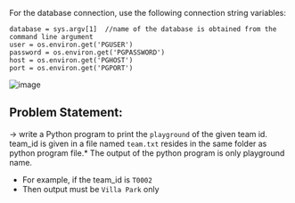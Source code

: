 For the database connection, use the following connection string variables:
```
database = sys.argv[1]	//name of the database is obtained from the command line argument
user = os.environ.get('PGUSER') 
password = os.environ.get('PGPASSWORD') 
host = os.environ.get('PGHOST')
port = os.environ.get('PGPORT')
```
![image](https://github.com/user-attachments/assets/1bf67b83-c564-45eb-a2cd-d246b727aa91)

## Problem Statement:
-> write a Python program to print the `playground` of the given team id. team_id is given in a file named `team.txt` resides in the same folder as python program file.* The output of the python program is only playground name.
* For example, if the team_id is `T0002`
* Then output must be `Villa Park` only
